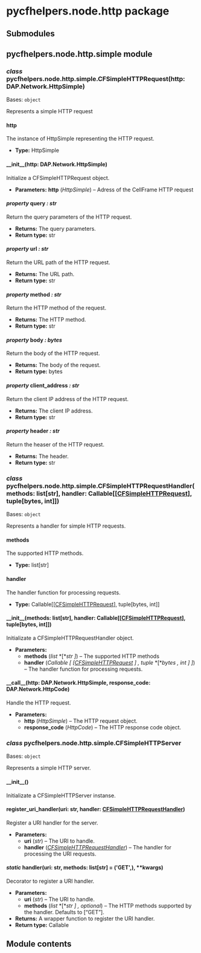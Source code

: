 # pycfhelpers.node.http package

## Submodules

## pycfhelpers.node.http.simple module

### *class* pycfhelpers.node.http.simple.CFSimpleHTTPRequest(http: DAP.Network.HttpSimple)

Bases: `object`

Represents a simple HTTP request

#### http

The instance of HttpSimple representing the HTTP request.

* **Type:**
  HttpSimple

#### \_\_init_\_(http: DAP.Network.HttpSimple)

Initialize a CFSimpleHTTPRequest object.

* **Parameters:**
  **http** (*HttpSimple*) – Adress of the CellFrame HTTP request

#### *property* query *: str*

Return the query parameters of the HTTP request.

* **Returns:**
  The query parameters.
* **Return type:**
  str

#### *property* url *: str*

Return the URL path of the HTTP request.

* **Returns:**
  The URL path.
* **Return type:**
  str

#### *property* method *: str*

Return the HTTP method of the request.

* **Returns:**
  The HTTP method.
* **Return type:**
  str

#### *property* body *: bytes*

Return the body of the HTTP request.

* **Returns:**
  The body of the request.
* **Return type:**
  bytes

#### *property* client_address *: str*

Return the client IP address of the HTTP request.

* **Returns:**
  The client IP address.
* **Return type:**
  str

#### *property* header *: str*

Return the heaser of the HTTP request.

* **Returns:**
  The header.
* **Return type:**
  str

### *class* pycfhelpers.node.http.simple.CFSimpleHTTPRequestHandler(methods: list[str], handler: Callable[[[CFSimpleHTTPRequest](#pycfhelpers.node.http.simple.CFSimpleHTTPRequest)], tuple[bytes, int]])

Bases: `object`

Represents a handler for simple HTTP requests.

#### methods

The supported HTTP methods.

* **Type:**
  list[str]

#### handler

The handler function for processing requests.

* **Type:**
  Callable[[[CFSimpleHTTPRequest](#pycfhelpers.node.http.simple.CFSimpleHTTPRequest)], tuple[bytes, int]]

#### \_\_init_\_(methods: list[str], handler: Callable[[[CFSimpleHTTPRequest](#pycfhelpers.node.http.simple.CFSimpleHTTPRequest)], tuple[bytes, int]])

Initializate a CFSimpleHTTPRequestHandler object.

* **Parameters:**
  * **methods** (*list* *[**str* *]*) – The supported HTTP methods
  * **handler** (*Callable* *[* *[*[*CFSimpleHTTPRequest*](#pycfhelpers.node.http.simple.CFSimpleHTTPRequest) *]* *,* *tuple* *[**bytes* *,* *int* *]* *]*) – The handler function for processing requests.

#### \_\_call_\_(http: DAP.Network.HttpSimple, response_code: DAP.Network.HttpCode)

Handle the HTTP request.

* **Parameters:**
  * **http** (*HttpSimple*) – The HTTP request object.
  * **response_code** (*HttpCode*) – The HTTP response code object.

### *class* pycfhelpers.node.http.simple.CFSimpleHTTPServer

Bases: `object`

Represents a simple HTTP server.

#### \_\_init_\_()

Initializate a CFSimpleHTTPServer instanse.

#### register_uri_handler(uri: str, handler: [CFSimpleHTTPRequestHandler](#pycfhelpers.node.http.simple.CFSimpleHTTPRequestHandler))

Register a URI handler for the server.

* **Parameters:**
  * **uri** (*str*) – The URI to handle.
  * **handler** ([*CFSimpleHTTPRequestHandler*](#pycfhelpers.node.http.simple.CFSimpleHTTPRequestHandler)) – The handler for processing the URI requests.

#### *static* handler(uri: str, methods: list[str] = ('GET',), \*\*kwargs)

Decorator to register a URI handler.

* **Parameters:**
  * **uri** (*str*) – The URI to handle.
  * **methods** (*list* *[**str* *]* *,* *optional*) – The HTTP methods supported by the handler. Defaults to [“GET”].
* **Returns:**
  A wrapper function to register the URI handler.
* **Return type:**
  Callable

## Module contents
